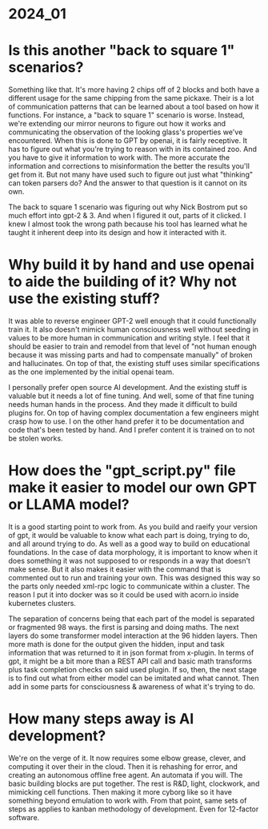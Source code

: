 # 2024_01

# Is this another "back to square 1" scenarios?

Something like that. It's more having 2 chips off of 2 blocks and both have a different usage for the same chipping from the same pickaxe.
 Their is a lot of communication patterns that can be learned about a tool based on how it functions. For instance, a "back to square 1" scenario is worse.
  Instead, we're extending our mirror neurons to figure out how it works and communicating the observation of the looking glass's properties we've encountered.
 When this is done to GPT by openai, it is fairly receptive. It has to figure out what you're trying to reason with in its contained zoo. And you have to give
  it information to work with. The more accurate the information and corrections to misinformation the better the results you'll get from it.
 But not many have used such to figure out just what "thinking" can token parsers do? And the answer to that question is it cannot on its own.

 The back to square 1 scenario was figuring out why Nick Bostrom put so much effort into gpt-2 & 3. And when I figured it out, parts of it clicked. I knew I
  almost took the wrong path because his tool has learned what he taught it inherent deep into its design and how it interacted with it.

# Why build it by hand and use openai to aide the building of it? Why not use the existing stuff?

It was able to reverse engineer GPT-2 well enough that it could functionally train it. It also doesn't mimick human consciousness well without seeding in
 values to be more human in communication and writing style. I feel that it should be easier to train and remodel from that level of "not human enough because
  it was missing parts and had to compensate manually" of broken and hallucinates. On top of that, the existing stuff uses similar specifications as the one
 implemented by the initial openai team.

I personally prefer open source AI development. And the existing stuff is valuable but it needs a lot of fine tuning. And well, some of that fine tuning needs
 human hands in the process. And they made it difficult to build plugins for. On top of having complex documentation a few engineers might crasp how to use. I
  on the other hand prefer it to be documentation and code that's been tested by hand. And I prefer content it is trained on to not be stolen works.

# How does the "gpt_script.py" file make it easier to model our own GPT or LLAMA model?

It is a good starting point to work from. As you build and raeify your version of gpt, it would be valuable to know what each part is doing, trying to do, and
 all around trying to do. As well as a good way to build on educational foundations. In the case of data morphology, it is important to know when it does
  something it was not supposed to or responds in a way that doesn't make sense. But it also makes it easier with the command that is commented out to run and
 training your own. This was designed this way so the parts only needed xml-rpc logic to communicate within a cluster. The reason I put it into docker was so
 it could be used with acorn.io inside kubernetes clusters.

The separation of concerns being that each part of the model is separated or fragmented 98 ways. the first is parsing and doing maths. The next layers do some transformer model
 interaction at the 96 hidden layers. Then more math is done for the output given the hidden, input and task information that was returned to it in json format from x-plugin.
  In terms of gpt, it might be a bit more than a REST API call and basic math transforms plus task completion checks on said used plugin. If so, then, the next stage is to find
 out what from either model can be imitated and what cannot. Then add in some parts for consciousness & awareness of what it's trying to do.

# How many steps away is AI development?

We're on the verge of it. It now requires some elbow grease, clever, and computing it over their in the cloud. Then it is rehashing for error, and creating an autonomous offline
 free agent. An automata if you will. The basic building blocks are put together. The rest is R&D, light, clockwork, and mimicking cell functions. Then making it more cyborg like
  so it have something beyond emulation to work with. From that point, same sets of steps as applies to kanban methodology of development. Even for 12-factor software.
